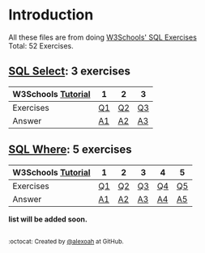 # Introduction
All these files are from doing [W3Schools' SQL Exercises](https://www.w3schools.com/sql/exercise.asp)  
Total: 52 Exercises.

## [SQL Select](./SQL-Select): 3 exercises
| W3Schools [Tutorial](https://www.w3schools.com/sql/sql_select.asp) | 1 | 2 | 3 |
| :--- | --- | --- | --- |
| Exercises | [Q1](https://www.w3schools.com/sql/exercise.asp?filename=exercise_select1) | [Q2](https://www.w3schools.com/sql/exercise.asp?filename=exercise_select2) | [Q3](https://www.w3schools.com/sql/exercise.asp?filename=exercise_select3) |
| Answer | [A1](./SQL-Select/phpSelectE1.sql) | [A2](./SQL-Select/phpSelectE2.sql) | [A3](./SQL-Select/phpSelectE3.sql) |

## [SQL Where](./SQL-Where): 5 exercises
| W3Schools [Tutorial](https://www.w3schools.com/sql/sql_where.asp) | 1 | 2 | 3 | 4 | 5 |
| :--- | --- | --- | --- | --- | --- |
| Exercises | [Q1](https://www.w3schools.com/sql/exercise.asp?filename=exercise_where1) | [Q2](https://www.w3schools.com/sql/exercise.asp?filename=exercise_where2) | [Q3](https://www.w3schools.com/sql/exercise.asp?filename=exercise_where3) | [Q4](https://www.w3schools.com/sql/exercise.asp?filename=exercise_where4) | [Q5](https://www.w3schools.com/sql/exercise.asp?filename=exercise_where5) |
| Answer | [A1](./SQL-Where/phpWhereE1.sql) | [A2](./SQL-Where/phpWhereE2.sql) | [A3](./SQL-Where/phpWhereE3.sql) | [A4](./SQL-Where/phpWhereE4.sql) | [A5](./SQL-Where/phpWhereE5.sql) |

    
**list will be added soon.**

##
<sup>:octocat: Created by [@alexoah](http://github.com/alexoah) at GitHub.</sup>